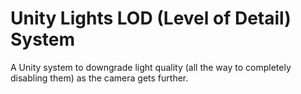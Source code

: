 # Unity Lights LOD (Level of Detail) System
A Unity system to downgrade light quality (all the way to completely disabling them) as the camera gets further.
